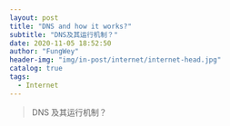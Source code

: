 ```yaml
---
layout: post
title: "DNS and how it works?"
subtitle: "DNS及其运行机制？"
date: 2020-11-05 18:52:50
author: "FungWey"
header-img: "img/in-post/internet/internet-head.jpg"
catalog: true
tags:
  - Internet
---
```


> DNS 及其运行机制？
